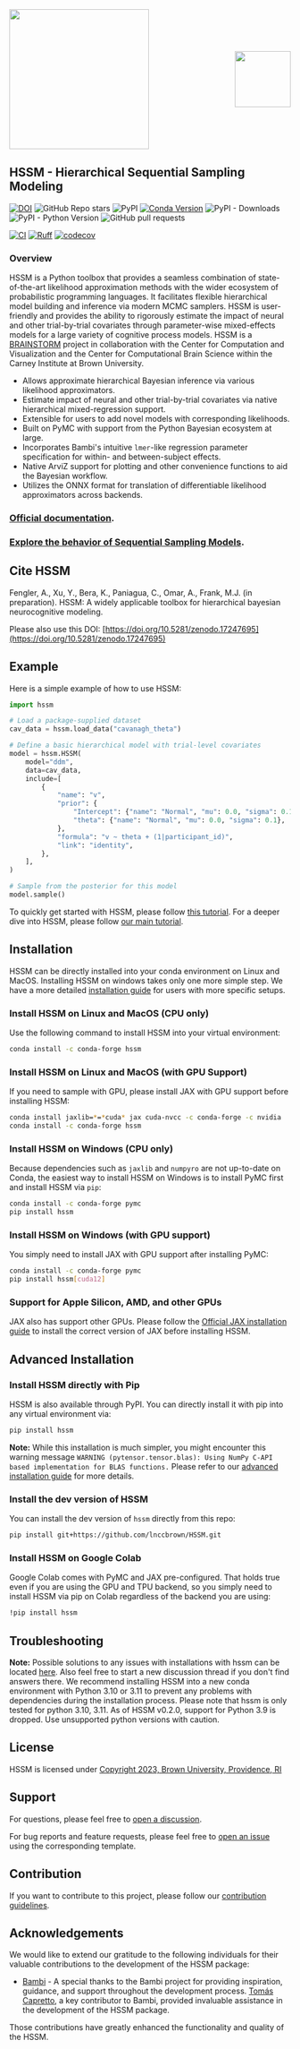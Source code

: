<div style="position: relative; width: 100%;">
  <img src="docs/images/mainlogo.png" style="width: 250px;">
  <a href="https://ccbs.carney.brown.edu/brainstorm" style="position: absolute; right: 0; top: 50%; transform: translateY(-50%);">
    <img src="docs/images/Brain-Bolt-%2B-Circuits.gif" style="width: 100px;">
  </a>
</div>

## HSSM - Hierarchical Sequential Sampling Modeling

[![DOI](https://zenodo.org/badge/545006401.svg)](https://doi.org/10.5281/zenodo.17247695)
![GitHub Repo stars](https://img.shields.io/github/stars/lnccbrown/HSSM)
![PyPI](https://img.shields.io/pypi/v/hssm)
[![Conda Version](https://img.shields.io/conda/vn/conda-forge/hssm.svg)](https://anaconda.org/conda-forge/hssm)
![PyPI - Downloads](https://img.shields.io/pypi/dm/HSSM?link=https%3A%2F%2Fpypi.org%2Fproject%2Fhssm%2F)
![PyPI - Python Version](https://img.shields.io/pypi/pyversions/hssm)
![GitHub pull requests](https://img.shields.io/github/issues-pr/lnccbrown/HSSM)
<!-- ![GitHub Workflow Status (with event)](https://img.shields.io/github/actions/workflow/status/lnccbrown/HSSM/run_tests.yml) -->
[![CI](https://github.com/lnccbrown/HSSM/actions/workflows/run_tests.yml/badge.svg?branch=main)](https://github.com/lnccbrown/HSSM/actions/workflows/run_tests.yml)
[![Ruff](https://img.shields.io/endpoint?url=https://raw.githubusercontent.com/astral-sh/ruff/main/assets/badge/v2.json)](https://github.com/astral-sh/ruff)
[![codecov](https://codecov.io/gh/lnccbrown/HSSM/branch/main/graph/badge.svg)](https://codecov.io/gh/lnccbrown/HSSM)

### Overview

HSSM is a Python toolbox that provides a seamless combination of
state-of-the-art likelihood approximation methods with the wider ecosystem of
probabilistic programming languages. It facilitates flexible hierarchical model
building and inference via modern MCMC samplers. HSSM is user-friendly and
provides the ability to rigorously estimate the impact of neural and other
trial-by-trial covariates through parameter-wise mixed-effects models for a
large variety of cognitive process models. HSSM is a
<a href="https://ccbs.carney.brown.edu/brainstorm">BRAINSTORM</a> project in
collaboration with the Center for Computation and Visualization and the Center
for Computational Brain Science within the Carney Institute at Brown University.

- Allows approximate hierarchical Bayesian inference via various likelihood
  approximators.
- Estimate impact of neural and other trial-by-trial covariates via native
  hierarchical mixed-regression support.
- Extensible for users to add novel models with corresponding likelihoods.
- Built on PyMC with support from the Python Bayesian ecosystem at large.
- Incorporates Bambi's intuitive `lmer`-like regression parameter specification
  for within- and between-subject effects.
- Native ArviZ support for plotting and other convenience functions to aid the
  Bayesian workflow.
- Utilizes the ONNX format for translation of differentiable likelihood
  approximators across backends.

### [Official documentation](https://lnccbrown.github.io/HSSM/).

### [Explore the behavior of Sequential Sampling Models](https://franklab-ssms-gui.hf.space/).

## Cite HSSM

Fengler, A., Xu, Y., Bera, K., Paniagua, C.,  Omar, A., Frank, M.J. (in preparation). HSSM: A
widely applicable toolbox for hierarchical bayesian neurocognitive modeling.

Please also use this DOI: [https://doi.org/10.5281/zenodo.17247695](https://doi.org/10.5281/zenodo.17247695)

## Example

Here is a simple example of how to use HSSM:

```python
import hssm

# Load a package-supplied dataset
cav_data = hssm.load_data("cavanagh_theta")

# Define a basic hierarchical model with trial-level covariates
model = hssm.HSSM(
    model="ddm",
    data=cav_data,
    include=[
        {
            "name": "v",
            "prior": {
                "Intercept": {"name": "Normal", "mu": 0.0, "sigma": 0.1},
                "theta": {"name": "Normal", "mu": 0.0, "sigma": 0.1},
            },
            "formula": "v ~ theta + (1|participant_id)",
            "link": "identity",
        },
    ],
)

# Sample from the posterior for this model
model.sample()
```

To quickly get started with HSSM, please follow
[this tutorial](https://lnccbrown.github.io/HSSM/getting_started/getting_started/).
For a deeper dive into HSSM, please follow
[our main tutorial](https://lnccbrown.github.io/HSSM/tutorials/main_tutorial/).

## Installation

HSSM can be directly installed into your conda environment on Linux and MacOS.
Installing HSSM on windows takes only one more simple step. We have a more
detailed
[installation guide](https://lnccbrown.github.io/HSSM/getting_started/installation/)
for users with more specific setups.

### Install HSSM on Linux and MacOS (CPU only)

Use the following command to install HSSM into your virtual environment:

```bash
conda install -c conda-forge hssm
```

### Install HSSM on Linux and MacOS (with GPU Support)

If you need to sample with GPU, please install JAX with GPU support before
installing HSSM:

```bash
conda install jaxlib=*=*cuda* jax cuda-nvcc -c conda-forge -c nvidia
conda install -c conda-forge hssm
```

### Install HSSM on Windows (CPU only)

Because dependencies such as `jaxlib` and `numpyro` are not up-to-date on Conda,
the easiest way to install HSSM on Windows is to install PyMC first and install
HSSM via `pip`:

```bash
conda install -c conda-forge pymc
pip install hssm
```

### Install HSSM on Windows (with GPU support)

You simply need to install JAX with GPU support after installing PyMC:

```bash
conda install -c conda-forge pymc
pip install hssm[cuda12]
```

### Support for Apple Silicon, AMD, and other GPUs

JAX also has support other GPUs. Please follow the
[Official JAX installation guide](https://jax.readthedocs.io/en/latest/installation.html)
to install the correct version of JAX before installing HSSM.

## Advanced Installation

### Install HSSM directly with Pip

HSSM is also available through PyPI. You can directly install it with pip into
any virtual environment via:

```bash
pip install hssm
```

**Note:** While this installation is much simpler, you might encounter this
warning message
`WARNING (pytensor.tensor.blas): Using NumPy C-API based implementation for BLAS functions.`
Please refer to our
[advanced installation guide](https://lnccbrown.github.io/HSSM/getting_started/installation/)
for more details.

### Install the dev version of HSSM

You can install the dev version of `hssm` directly from this repo:

```bash
pip install git+https://github.com/lnccbrown/HSSM.git
```

### Install HSSM on Google Colab

Google Colab comes with PyMC and JAX pre-configured. That holds true even if you
are using the GPU and TPU backend, so you simply need to install HSSM via pip on
Colab regardless of the backend you are using:

```bash
!pip install hssm
```

## Troubleshooting

**Note:** Possible solutions to any issues with installations with hssm can be
located [here](https://github.com/lnccbrown/HSSM/discussions). Also feel free to
start a new discussion thread if you don't find answers there. We recommend
installing HSSM into a new conda environment with Python 3.10 or 3.11 to prevent
any problems with dependencies during the installation process. Please note that
hssm is only tested for python 3.10, 3.11. As of HSSM v0.2.0, support for Python
3.9 is dropped. Use unsupported python versions with caution.

## License

HSSM is licensed under
[Copyright 2023, Brown University, Providence, RI](LICENSE)

## Support

For questions, please feel free to
[open a discussion](https://github.com/lnccbrown/HSSM/discussions).

For bug reports and feature requests, please feel free to
[open an issue](https://github.com/lnccbrown/HSSM/issues) using the
corresponding template.

## Contribution

If you want to contribute to this project, please follow our
[contribution guidelines](docs/CONTRIBUTING.md).

## Acknowledgements

We would like to extend our gratitude to the following individuals for their
valuable contributions to the development of the HSSM package:

- [Bambi](https://github.com/bambinos/bambi) - A special thanks to the Bambi
  project for providing inspiration, guidance, and support throughout the
  development process. [Tomás Capretto](https://github.com/tomicapretto), a key
  contributor to Bambi, provided invaluable assistance in the development of the
  HSSM package.

Those contributions have greatly enhanced the functionality and quality of the
HSSM.
